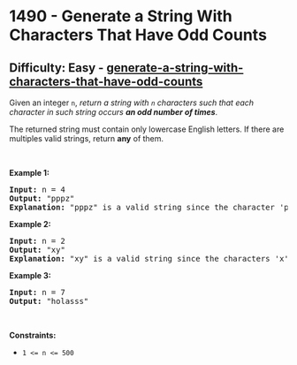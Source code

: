 <h1>1490 - Generate a String With Characters That Have Odd Counts</h1><h2>Difficulty: Easy - <a href="https://leetcode.com/problems/generate-a-string-with-characters-that-have-odd-counts/">generate-a-string-with-characters-that-have-odd-counts</a></h2><p>Given an&nbsp;integer <code>n</code>, <em>return a string with <code>n</code>&nbsp;characters such that each character in such string occurs <strong>an odd number of times</strong></em>.</p>

<p>The returned string must contain only lowercase English letters. If there are multiples valid strings, return <strong>any</strong> of them. &nbsp;</p>

<p>&nbsp;</p>
<p><strong class="example">Example 1:</strong></p>

<pre>
<strong>Input:</strong> n = 4
<strong>Output:</strong> &quot;pppz&quot;
<strong>Explanation:</strong> &quot;pppz&quot; is a valid string since the character &#39;p&#39; occurs three times and the character &#39;z&#39; occurs once. Note that there are many other valid strings such as &quot;ohhh&quot; and &quot;love&quot;.
</pre>

<p><strong class="example">Example 2:</strong></p>

<pre>
<strong>Input:</strong> n = 2
<strong>Output:</strong> &quot;xy&quot;
<strong>Explanation:</strong> &quot;xy&quot; is a valid string since the characters &#39;x&#39; and &#39;y&#39; occur once. Note that there are many other valid strings such as &quot;ag&quot; and &quot;ur&quot;.
</pre>

<p><strong class="example">Example 3:</strong></p>

<pre>
<strong>Input:</strong> n = 7
<strong>Output:</strong> &quot;holasss&quot;
</pre>

<p>&nbsp;</p>
<p><strong>Constraints:</strong></p>

<ul>
	<li><code>1 &lt;= n &lt;= 500</code></li>
</ul>
